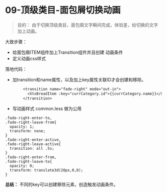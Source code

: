 # 09-顶级类目-面包屑切换动画

> 目的： 由于切换顶级类目，面包屑文字瞬间完成，体验差，给切换的文字加上动画。

大致步骤：

- 给面包屑ITEM组件加上Transition组件并且创建 动画条件
- 定义动画css样式

落地代码：
- 加transition和name属性，以及加上key属性关联ID才会创建和移除。
```diff
        <transition name="fade-right" mode="out-in">
          <XtxBreadItem :key="currCategory.id">{{currCategory.name}}</XtxBreadItem>
        </transition>
```
- 写动画样式 common.less 做为公用
```less
.fade-right-enter-to,
.fade-right-leave-from{
  opacity: 1;
  transform: none;
}
.fade-right-enter-active,
.fade-right-leave-active{
  transition: all .5s;
}
.fade-right-enter-from,
.fade-right-leave-to{
  opacity: 0;
  transform: translate3d(20px,0,0);
}
```
**总结：** 不同的key可以创建移除元素，创造触发动画条件。




